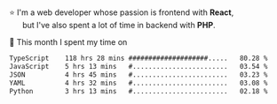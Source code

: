 ⭐ I'm a web developer whose passion is frontend with <b>React</b>,<br/>
&nbsp; &nbsp; &nbsp; but I've also spent a lot of time in backend with <b>PHP</b>.

📅 This month I spent my time on

<!--START_SECTION:waka-->

```txt
TypeScript    118 hrs 28 mins ####################.....   80.28 %
JavaScript    5 hrs 13 mins   #........................   03.54 %
JSON          4 hrs 45 mins   #........................   03.23 %
YAML          4 hrs 32 mins   #........................   03.08 %
Python        3 hrs 13 mins   #........................   02.18 %
```

<!--END_SECTION:waka-->
